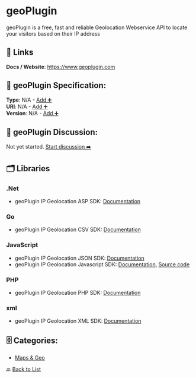 # geoPlugin

geoPlugin is a free, fast and reliable Geolocation Webservice API to locate your visitors based on their IP address

##  🔗 Links
**Docs / Website**: https://www.geoplugin.com

## 🧬 geoPlugin Specification:
**Type**: N/A - [Add ➕](https://github.com/apis-list/apis-list/edit/main/apis.yaml#L23239)  
**URI**: N/A - [Add ➕](https://github.com/apis-list/apis-list/edit/main/apis.yaml#L23239)  
**Version**: N/A - [Add ➕](https://github.com/apis-list/apis-list/edit/main/apis.yaml#L23239)

## 💬 geoPlugin Discussion:
Not yet started. [Start discussion ➡️](https://github.com/apis-list/apis-list/discussions/new)

## 🗂️ Libraries
### .Net
- geoPlugin IP Geolocation ASP SDK: [Documentation](https://www.geoplugin.com/webservices/asp)
### Go
- geoPlugin IP Geolocation CSV SDK: [Documentation](https://www.geoplugin.com/webservices/csv)
### JavaScript
- geoPlugin IP Geolocation JSON SDK: [Documentation](https://www.geoplugin.com/webservices/json)
- geoPlugin IP Geolocation Javascript SDK: [Documentation](https://www.geoplugin.com/webservices/javascript), [Source code](http://www.geoplugin.net/javascript.gp)
### PHP
- geoPlugin IP Geolocation PHP SDK: [Documentation](https://www.geoplugin.com/webservices/php)
### xml
- geoPlugin IP Geolocation XML SDK: [Documentation](https://www.geoplugin.com/webservices/xml)


## 🗄️ Categories:
- [Maps & Geo](https://github.com/apis-list/apis-list#maps--geo-)

🔙  [Back to List](https://github.com/apis-list/apis-list)
